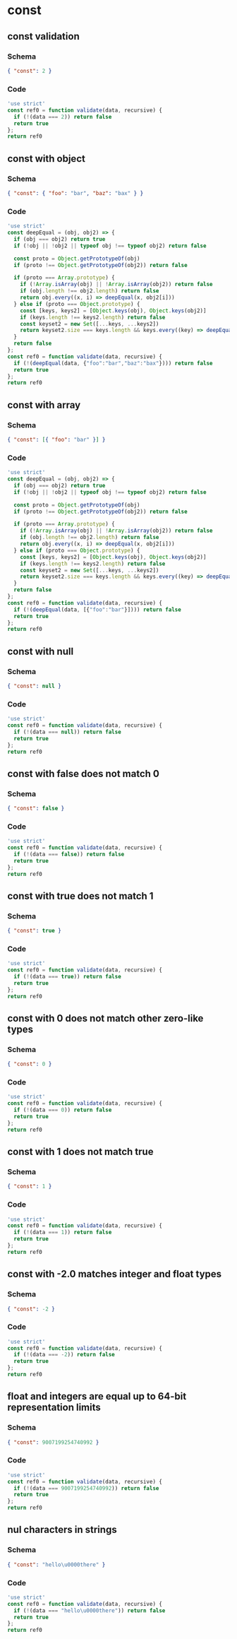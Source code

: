# const

## const validation

### Schema

```json
{ "const": 2 }
```

### Code

```js
'use strict'
const ref0 = function validate(data, recursive) {
  if (!(data === 2)) return false
  return true
};
return ref0
```


## const with object

### Schema

```json
{ "const": { "foo": "bar", "baz": "bax" } }
```

### Code

```js
'use strict'
const deepEqual = (obj, obj2) => {
  if (obj === obj2) return true
  if (!obj || !obj2 || typeof obj !== typeof obj2) return false

  const proto = Object.getPrototypeOf(obj)
  if (proto !== Object.getPrototypeOf(obj2)) return false

  if (proto === Array.prototype) {
    if (!Array.isArray(obj) || !Array.isArray(obj2)) return false
    if (obj.length !== obj2.length) return false
    return obj.every((x, i) => deepEqual(x, obj2[i]))
  } else if (proto === Object.prototype) {
    const [keys, keys2] = [Object.keys(obj), Object.keys(obj2)]
    if (keys.length !== keys2.length) return false
    const keyset2 = new Set([...keys, ...keys2])
    return keyset2.size === keys.length && keys.every((key) => deepEqual(obj[key], obj2[key]))
  }
  return false
};
const ref0 = function validate(data, recursive) {
  if (!(deepEqual(data, {"foo":"bar","baz":"bax"}))) return false
  return true
};
return ref0
```


## const with array

### Schema

```json
{ "const": [{ "foo": "bar" }] }
```

### Code

```js
'use strict'
const deepEqual = (obj, obj2) => {
  if (obj === obj2) return true
  if (!obj || !obj2 || typeof obj !== typeof obj2) return false

  const proto = Object.getPrototypeOf(obj)
  if (proto !== Object.getPrototypeOf(obj2)) return false

  if (proto === Array.prototype) {
    if (!Array.isArray(obj) || !Array.isArray(obj2)) return false
    if (obj.length !== obj2.length) return false
    return obj.every((x, i) => deepEqual(x, obj2[i]))
  } else if (proto === Object.prototype) {
    const [keys, keys2] = [Object.keys(obj), Object.keys(obj2)]
    if (keys.length !== keys2.length) return false
    const keyset2 = new Set([...keys, ...keys2])
    return keyset2.size === keys.length && keys.every((key) => deepEqual(obj[key], obj2[key]))
  }
  return false
};
const ref0 = function validate(data, recursive) {
  if (!(deepEqual(data, [{"foo":"bar"}]))) return false
  return true
};
return ref0
```


## const with null

### Schema

```json
{ "const": null }
```

### Code

```js
'use strict'
const ref0 = function validate(data, recursive) {
  if (!(data === null)) return false
  return true
};
return ref0
```


## const with false does not match 0

### Schema

```json
{ "const": false }
```

### Code

```js
'use strict'
const ref0 = function validate(data, recursive) {
  if (!(data === false)) return false
  return true
};
return ref0
```


## const with true does not match 1

### Schema

```json
{ "const": true }
```

### Code

```js
'use strict'
const ref0 = function validate(data, recursive) {
  if (!(data === true)) return false
  return true
};
return ref0
```


## const with 0 does not match other zero-like types

### Schema

```json
{ "const": 0 }
```

### Code

```js
'use strict'
const ref0 = function validate(data, recursive) {
  if (!(data === 0)) return false
  return true
};
return ref0
```


## const with 1 does not match true

### Schema

```json
{ "const": 1 }
```

### Code

```js
'use strict'
const ref0 = function validate(data, recursive) {
  if (!(data === 1)) return false
  return true
};
return ref0
```


## const with -2.0 matches integer and float types

### Schema

```json
{ "const": -2 }
```

### Code

```js
'use strict'
const ref0 = function validate(data, recursive) {
  if (!(data === -2)) return false
  return true
};
return ref0
```


## float and integers are equal up to 64-bit representation limits

### Schema

```json
{ "const": 9007199254740992 }
```

### Code

```js
'use strict'
const ref0 = function validate(data, recursive) {
  if (!(data === 9007199254740992)) return false
  return true
};
return ref0
```


## nul characters in strings

### Schema

```json
{ "const": "hello\u0000there" }
```

### Code

```js
'use strict'
const ref0 = function validate(data, recursive) {
  if (!(data === "hello\u0000there")) return false
  return true
};
return ref0
```

